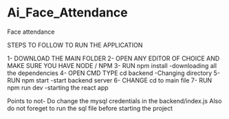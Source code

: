 # Ai_Face_Attendance
Face attendance

STEPS TO FOLLOW TO RUN THE APPLICATION

1- DOWNLOAD THE MAIN FOLDER
2- OPEN ANY EDITOR OF CHOICE AND MAKE SURE YOU HAVE NODE / NPM
3- RUN npm install -downloading all the dependencies
4- OPEN CMD TYPE cd backend -Changing directory
5- RUN npm start -start backend server
6- CHANGE cd to main file
7- RUN npm run dev -starting the react app

Points to not- 
Do change the mysql credentials in the backend/index.js
Also do not foreget to run the sql file before starting the project
